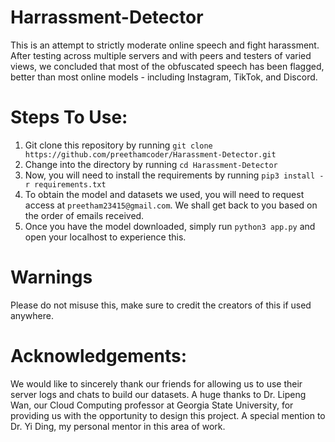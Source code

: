 # Harrassment-Detector

This is an attempt to strictly moderate online speech and fight harassment. After testing across multiple servers and with peers and testers of varied views, we concluded that most of the obfuscated speech has been flagged, better than most online models - including Instagram, TikTok, and Discord. 

# Steps To Use:
1. Git clone this repository by running ```git clone https://github.com/preethamcoder/Harassment-Detector.git```
2. Change into the directory by running ```cd Harassment-Detector```
3. Now, you will need to install the requirements by running ```pip3 install -r requirements.txt```
4. To obtain the model and datasets we used, you will need to request access at ```preetham23415@gmail.com```. We shall get back to you based on the order of emails received.
5. Once you have the model downloaded, simply run ```python3 app.py``` and open your localhost to experience this.

# Warnings
Please do not misuse this, make sure to credit the creators of this if used anywhere.

# Acknowledgements:
We would like to sincerely thank our friends for allowing us to use their server logs and chats to build our datasets. A huge thanks to Dr. Lipeng Wan, our Cloud Computing professor at Georgia State University, for providing us with the opportunity to design this project. A special mention to Dr. Yi Ding, my personal mentor in this area of work.
